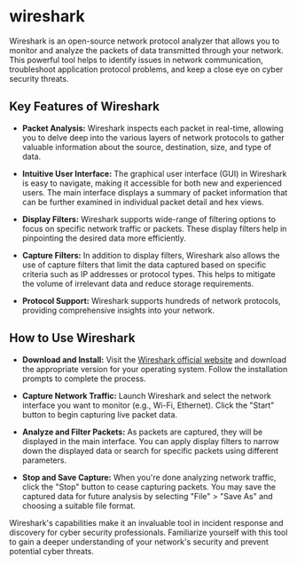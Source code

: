 # wireshark

Wireshark is an open-source network protocol analyzer that allows you to monitor and analyze the packets of data transmitted through your network. This powerful tool helps to identify issues in network communication, troubleshoot application protocol problems, and keep a close eye on cyber security threats.

## Key Features of Wireshark

- **Packet Analysis:** Wireshark inspects each packet in real-time, allowing you to delve deep into the various layers of network protocols to gather valuable information about the source, destination, size, and type of data.

- **Intuitive User Interface:** The graphical user interface (GUI) in Wireshark is easy to navigate, making it accessible for both new and experienced users. The main interface displays a summary of packet information that can be further examined in individual packet detail and hex views.

- **Display Filters:** Wireshark supports wide-range of filtering options to focus on specific network traffic or packets. These display filters help in pinpointing the desired data more efficiently.

- **Capture Filters:** In addition to display filters, Wireshark also allows the use of capture filters that limit the data captured based on specific criteria such as IP addresses or protocol types. This helps to mitigate the volume of irrelevant data and reduce storage requirements.

- **Protocol Support:** Wireshark supports hundreds of network protocols, providing comprehensive insights into your network.

## How to Use Wireshark

- **Download and Install:** Visit the [Wireshark official website](https://www.wireshark.org/) and download the appropriate version for your operating system. Follow the installation prompts to complete the process.

- **Capture Network Traffic:** Launch Wireshark and select the network interface you want to monitor (e.g., Wi-Fi, Ethernet). Click the "Start" button to begin capturing live packet data.

- **Analyze and Filter Packets:** As packets are captured, they will be displayed in the main interface. You can apply display filters to narrow down the displayed data or search for specific packets using different parameters.

- **Stop and Save Capture:** When you're done analyzing network traffic, click the "Stop" button to cease capturing packets. You may save the captured data for future analysis by selecting "File" > "Save As" and choosing a suitable file format.

Wireshark's capabilities make it an invaluable tool in incident response and discovery for cyber security professionals. Familiarize yourself with this tool to gain a deeper understanding of your network's security and prevent potential cyber threats.